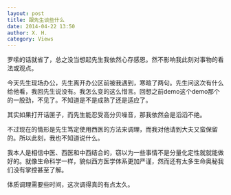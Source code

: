 ```yaml
---
layout: post
title: 跟先生谈些什么
date: 2014-04-22 13:50
author: X. H.
category: Views
---
```



罗嗦的话就省了，总之没当想起先生我依然心存感恩。然不影响我此刻对事物的看法或观点。

今天先生现场办公，先生离开办公区前被我遇到，寒暄了两句。先生问这次有什么给他看，我回先生说没有。我怎么变的这么惜言。回想之前demo这个demo那个的一股劲，不见了。不知道是不是成熟了还是适应了。

其实如果打开话匣子，而先生能忍受高分贝噪音，那我依然会是滔滔不绝。

不过现在的情形是先生笃定使用西医的方法来调理，而我对他请到大夫又蛮保留的。所以此刻，我也不知道说什么。

我本人是相信中医、西医和中西结合的，窃以为一些事情不是分量化定性就就能做好的。就像生命科学一样，貌似西方医学体系更加严谨，然而还有太多生命奥秘我们没有掌控甚至了解。

体质调理需要些时间，这次调得真的有点太久。


